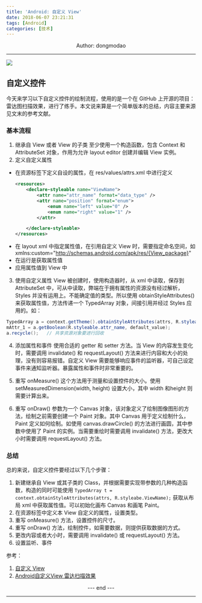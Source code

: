 ```yaml
---
title: 'Android: 自定义 View'
date: 2018-06-07 23:21:31
tags: [Android]
categories: [技术]
---
```

<center>
Author: dongmodao
</center>

---

![](/Android-Making-new-view/index.jpg)

## 自定义控件

今天来学习以下自定义控件的绘制流程，使用的是一个在 GitHub 上开源的项目：雷达图扫描效果，进行了练手。本文说来算是一个简单版本的总结，内容主要来源见文末的参考文献。

### 基本流程

1. 继承自 View 或者 View 的子类
 至少使用一个构造函数，包含 Context 和 AttributeSet 对象，作用为允许 layout editor 创建并编辑 View 实例。<!-- more -->
2. 定义自定义属性
 + 在资源标签下定义自设的属性，在 res/values/attrs.xml 中进行定义
    ``` xml
    <resources>
        <declare-styleable name="ViewName">
            <attr name="attr_name" format="data_type" />
            <attr name="position" format="enum">
                <enum name="left" value="0" />
                <enum name="right" value="1" />
            </attr>

        </declare-styleable>
    </resources>
    ```
 + 在 layout xml 中指定属性值，在引用自定义 View 时，需要指定命名空间，如 xmlns:custom="http://schemas.android.com/apk/res/{View_package}"
 + 在运行是获取属性值
 + 应用属性值到 View 中
3. 使用自定义属性
 View 被创建时，使用构造器时，从 xml 中读取，保存到 AttributeSet 中，可从中读取，弊端在于拥有属性的资源没有经过解析，Styles 并没有运用上。不能确定值的类型。所以使用 obtainStyleAttributes() 来获取属性值，方法传递一个 TypedArray 对象，间接引用并经过 Styles 应用的。如：
 ``` java
 TypedArray a = context.getTheme().obtainStyleAttributes(attrs, R.styleable.ViewName, 0, 0);
 mAttr_1 = a.getBoolean(R.styleable.attr_name, default_value);
 a.recycle();   // 共享资源对象要进行回收
 ```
4. 添加属性和事件
 使用合适的 getter 和 setter 方法。当 View 的内容发生变化时，需要调用 invalidate() 和 requestLayout() 方法来进行内容和大小的处理，没有则容易报错。自定义 View 需要能够响应事件的监听器，可自己设定事件来通知监听器。暴露属性和事件时非常重要的。

5. 重写 onMeasure()
 这个方法用于测量和设置控件的大小。使用 setMeasuredDimension(width, height) 设置大小，其中 width 和height 则需要计算出来。

6. 重写 onDraw()
 参数为一个 Canvas 对象，该对象定义了绘制图像图形的方法，绘制之前需要创建一个 Paint 对象。其中 Canvas 用于定义绘制什么，Paint 定义如何绘制。如使用 canvas.drawCircle() 的方法进行画圆，其中参数中使用了 Paint 的实例。当需要重绘时需要调用 invalidate() 方法，更改大小时需要调用 requestLayout() 方法。


### 总结

 总的来说，自定义控件要经过以下几个步骤：
  1. 新建继承自 View 或其子类的 Class，并根据需要实现带参数的几种构造函数，构造的同时可能使用 ``TypedArray t = context.obtainStyleAttributes(attrs, R.styleabe.ViewName);`` 获取从布局 xml 中获取属性值。可以初始化画布 Canvas 和画笔 Paint。
  2. 在资源标签中定义本 View 自定义的属性，设置类型。
  3. 重写 onMeasure() 方法，设置控件的尺寸。
  4. 重写 onDraw() 方法，绘制控件，如需要数据，则提供获取数据的方式。
  5. 更改内容或者大小时，需要调用 invalidate() 或 requestLayout() 方法。
  6. 设置监听、事件


参考：
 1. [自定义 View][1]
 2. [Android自定义View 雷达扫描效果][2]


[1]:http://hukai.me/android-training-course-in-chinese/ui/custom-view/index.html
[2]:https://github.com/donkingliang/RadarView


<center> --- end --- </center>

---
